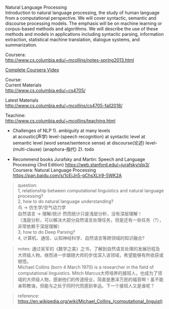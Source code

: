 Natural Language Processing  
Introduction to natural language processing, the study of human language from a computational perspective. We will cover syntactic, semantic and discourse processing models. The emphasis will be on machine learning or corpus-based methods and algorithms. We will describe the use of these methods and models in applications including syntactic parsing, information extraction, statistical machine translation, dialogue systems, and summarization.

Coursera:  
http://www.cs.columbia.edu/~mcollins/notes-spring2013.html

[Complete Coursera Video](https://archive.org/details/academictorrents_f99e7184fca947ee8f77901679e171fcadbf82e7/lectures)

Course:  
Current Materials  
http://www.cs.columbia.edu/~cs4705/

Latest Materials  
http://www.cs.columbia.edu/~mcollins/cs4705-fall2018/

Teachine:  
http://www.cs.columbia.edu/~mcollins/teaching.html


+ Challenges of NLP 
1). ambiguity at many levels  
at acoustic(声学) level-(speech recognition)
at syntactic level
at semantic level (word sense/sentence sense)
at discourse(论述) level-(multi-clause) (anaphora-指代)
2). todo  


+ Recommend books
Jurafsky and Martin: Speech and Language Processing (3nd Edition)
https://web.stanford.edu/~jurafsky/slp3/
Coursera:
Natural Language Processing
https://pan.baidu.com/s/1cEjJn5-gChsXLlr9-5WK2A


> question:  
1, relationship between computational linguistics and natural language processing?  
2, how to do natural language understanding?  
鸟 -> 仿生学/空气动力学  
自然语言 -> 理解/统计  然而统计只是浅层分析，没有深层理解！  
（浅层分析，可以解决大部分自然语言处理任务，但是还有一些任务（?），非常依赖于深层理解）  
3, how to do Deep Parsing?  
4, 计算机、通信、认知神经科学、自然语言等跨领域的知识融合?


> notes:
> 通过吴军的《数学之美》之书，了解到自然语言处理的发展历程及大师级人物，继而进一步跟随大师的步伐深入该领域，希望能够有所收获或顿悟。  
> Michael Collins (born 4 March 1970) is a researcher in the field of computational linguistics. Mitch Marcus大师培养的接班人，也成为了领域的大师级人物，感谢他们的传道授业，简直是惠泽万民的福音啊！虽不能亲聆教诲，但能与之处于同时代而感到幸运。下一个接班人又是谁呢？  


> reference:  
> https://en.wikipedia.org/wiki/Michael_Collins_(computational_linguist)

